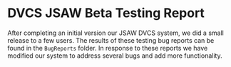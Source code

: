 # DVCS JSAW Beta Testing Report

After completing an initial version our JSAW DVCS system, we did a small release to a few users. The results of these testing bug reports can be found in the `BugReports` folder. In response to these reports we have modified our system to address several bugs and add more functionality.